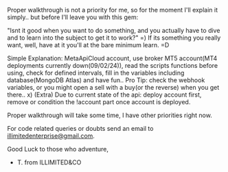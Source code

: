 Proper walkthrough is not a priority for me, so for the moment I'll explain it simply.. but before I'll leave you with this gem: 

"Isnt it good when you want to do something, and you actually have to dive and to learn into the subject to get it to work?" =)
If its something you really want, well, have at it you'll at the bare minimum learn. =D

Simple Explanation:
MetaApiCloud account, use broker MT5 account(MT4 deployments currently down(09/02/24)), read the scripts functions before using, check for defined intervals, fill in the variables including database(MongoDB Atlas) and have fun.. Pro Tip: check the webhook variables, or you might open a sell with a buy(or the reverse) when you get there.. x)
(Extra) Due to current state of the api: deploy account first, remove or condition the !account part once account is deployed.

Proper walkthrough will take some time, I have other priorities right now.

For code related queries or doubts send an email to illimitedenterprise@gmail.com.

Good Luck to those who adventure,
- T.
from ILLIMITED&CO
